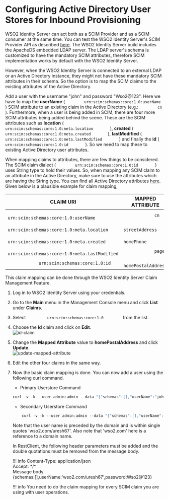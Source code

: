 # Configuring Active Directory User Stores for Inbound Provisioning

WSO2 Identity Server can act both as a SCIM Provider and as a SCIM
consumer at the same time. You can test the WSO2 Identity Server's SCIM
Provider API as described [here](../../develop/scim-1.1-apis). The WSO2 Identity
Server build includes the ApacheDS embedded LDAP server. The LDAP
server's schema is customized to have the mandatory SCIM attributes,
therefore SCIM implementation works by default with the WSO2 Identity
Server.

However, when the WSO2 Identity Server is connected to an external LDAP
or an Active Directory instance, they might not have these mandatory
SCIM attributes in their schema. So the option is to map the SCIM claims
to the existing attributes of the Active Directory.

Add a user with the username "john" and password "Wso2@123". Here we
have to map the **userName** (
`         urn:scim:schemas:core:1.0:userName        ` ) SCIM attribute
to an existing claim in the Active Directory (e.g.:
`         cn        ` ). Furthermore, when a user is being added in
SCIM, there are four more SCIM attributes being added behind the scene.
These are the SCIM attributes such as **location** (
`         urn:scim:schemas:core:1.0:meta.location        ` ),
**created** ( `         urn:scim:schemas:core:1.0:meta.created        `
), **lastModified** (
`         urn:scim:schemas:core:1.0:meta.lastModified        ` ) and
finally the **id** ( `         urn:scim:schemas:core:1.0:id        ` ).
So we need to map these to existing Active Directory user attributes.

When mapping claims to attributes, there are few things to be
considered. The SCIM claim dialect (
`         urn:scim:schemas:core:1.0:id        ` ) uses String type to
hold their values. So, when mapping any SCIM claim to an attribute in
the Active Directory, make sure to use the attributes which are having
the String type. You can find all Active Directory attributes
[here](http://www.kouti.com/tables/userattributes.htm). Given below is
a plausible example for claim mapping,

| CLAIM URI                                                              | MAPPED ATTRIBUTE                             |
|------------------------------------------------------------------------|----------------------------------------------|
| `             urn:scim:schemas:core:1.0:userName            `          | `             cn            `                |
| `             urn:scim:schemas:core:1.0:meta.location            `     | `             streetAddress            `     |
| `             urn:scim:schemas:core:1.0:meta.created            `      | `             homePhone            `         |
| `             urn:scim:schemas:core:1.0:meta.lastModified            ` | `             pager            `             |
| `             urn:scim:schemas:core:1.0:id            `                | `             homePostalAddress            ` |

This claim mapping can be done through the WSO2 Identity Server Claim
Management Feature.

1.  Log in to WSO2 Identity Server using your credentials.
2.  Go to the **Main** menu in the Management Console menu and click
    **List** under **Claims**.
3.  Select `          urn:scim:schemas:core:1.0         ` from the list.
4.  Choose the **Id** claim and click on **Edit**.  
    ![id-claim](../../assets/img/using-wso2-identity-server/id-claim.png) 
5.  Change the **Mapped Attribute** value to **homePostalAddress** and
    click **Update**.  
    ![update-mapped-attribute](../../assets/img/using-wso2-identity-server/update-mapped-attribute.png)
6.  Edit the other four claims in the same way.
7.  Now the basic claim mapping is done. You can now add a user using
    the following curl command.

    -   Primary Userstore Command
    
    ``` java
    curl -v -k --user admin:admin --data "{"schemas":[],"userName":"john","password":"Wso2@123"}" --header "Content-Type:application/json" https://localhost:9443/wso2/scim/Users
    ```
    
    -   Secondary Userstore Command

    ``` java
        curl -v -k --user admin:admin --data "{"schemas":[],"userName":'wso2.com/uresh67',"password":"Wso2@123"}" --header "Content-Type:application/json" https://localhost:9443/wso2/scim/Users
    ```

    Note that the user name is preceded by the domain and is within
    single quotes 'wso2.com/uresh67'. Also note that 'wso2.com' here is
    a reference to a domain name.

    In RestClient, the following header parameters must be added and the
    double quotations must be removed from the message body.

    !!! info 
        Content-Type: application/json  
        Accept: \*/\*  
        Message body  
        {schemas:\[\],userName:'wso2.com/uresh67',password:Wso2@123}

    !!! info 
        You need to do the claim mapping for every SCIM claim you are using
        with user operations.
